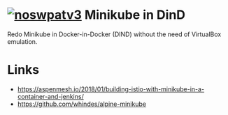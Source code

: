 [![noswpatv3](http://zoobab.wdfiles.com/local--files/start/noupcv3.jpg)](https://ffii.org/donate-now-to-save-europe-from-software-patents-says-ffii/)
Minikube in DinD
================

Redo Minikube in Docker-in-Docker (DIND) without the need of VirtualBox emulation.

Links
=====
* https://aspenmesh.io/2018/01/building-istio-with-minikube-in-a-container-and-jenkins/
* https://github.com/whindes/alpine-minikube
